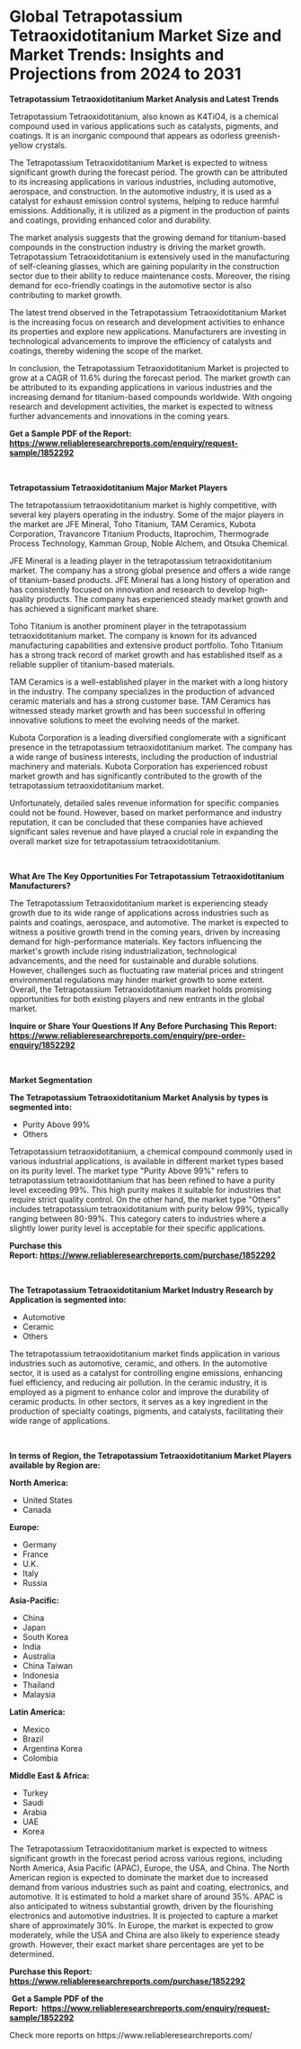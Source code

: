 <p><h1>Global Tetrapotassium Tetraoxidotitanium Market Size and Market Trends: Insights and Projections from 2024 to 2031</h1></p><p><strong>Tetrapotassium Tetraoxidotitanium Market Analysis and Latest Trends</strong></p>
<p><p>Tetrapotassium Tetraoxidotitanium, also known as K4TiO4, is a chemical compound used in various applications such as catalysts, pigments, and coatings. It is an inorganic compound that appears as odorless greenish-yellow crystals.</p><p>The Tetrapotassium Tetraoxidotitanium Market is expected to witness significant growth during the forecast period. The growth can be attributed to its increasing applications in various industries, including automotive, aerospace, and construction. In the automotive industry, it is used as a catalyst for exhaust emission control systems, helping to reduce harmful emissions. Additionally, it is utilized as a pigment in the production of paints and coatings, providing enhanced color and durability.</p><p>The market analysis suggests that the growing demand for titanium-based compounds in the construction industry is driving the market growth. Tetrapotassium Tetraoxidotitanium is extensively used in the manufacturing of self-cleaning glasses, which are gaining popularity in the construction sector due to their ability to reduce maintenance costs. Moreover, the rising demand for eco-friendly coatings in the automotive sector is also contributing to market growth.</p><p>The latest trend observed in the Tetrapotassium Tetraoxidotitanium Market is the increasing focus on research and development activities to enhance its properties and explore new applications. Manufacturers are investing in technological advancements to improve the efficiency of catalysts and coatings, thereby widening the scope of the market.</p><p>In conclusion, the Tetrapotassium Tetraoxidotitanium Market is projected to grow at a CAGR of 11.6% during the forecast period. The market growth can be attributed to its expanding applications in various industries and the increasing demand for titanium-based compounds worldwide. With ongoing research and development activities, the market is expected to witness further advancements and innovations in the coming years.</p></p>
<p><strong>Get a Sample PDF of the Report:&nbsp; <a href="https://www.reliableresearchreports.com/enquiry/request-sample/1852292">https://www.reliableresearchreports.com/enquiry/request-sample/1852292</a></strong></p>
<p>&nbsp;</p>
<p><strong>Tetrapotassium Tetraoxidotitanium Major Market Players</strong></p>
<p><p>The tetrapotassium tetraoxidotitanium market is highly competitive, with several key players operating in the industry. Some of the major players in the market are JFE Mineral, Toho Titanium, TAM Ceramics, Kubota Corporation, Travancore Titanium Products, Itaprochim, Thermograde Process Technology, Kamman Group, Noble Alchem, and Otsuka Chemical.</p><p>JFE Mineral is a leading player in the tetrapotassium tetraoxidotitanium market. The company has a strong global presence and offers a wide range of titanium-based products. JFE Mineral has a long history of operation and has consistently focused on innovation and research to develop high-quality products. The company has experienced steady market growth and has achieved a significant market share.</p><p>Toho Titanium is another prominent player in the tetrapotassium tetraoxidotitanium market. The company is known for its advanced manufacturing capabilities and extensive product portfolio. Toho Titanium has a strong track record of market growth and has established itself as a reliable supplier of titanium-based materials.</p><p>TAM Ceramics is a well-established player in the market with a long history in the industry. The company specializes in the production of advanced ceramic materials and has a strong customer base. TAM Ceramics has witnessed steady market growth and has been successful in offering innovative solutions to meet the evolving needs of the market.</p><p>Kubota Corporation is a leading diversified conglomerate with a significant presence in the tetrapotassium tetraoxidotitanium market. The company has a wide range of business interests, including the production of industrial machinery and materials. Kubota Corporation has experienced robust market growth and has significantly contributed to the growth of the tetrapotassium tetraoxidotitanium market.</p><p>Unfortunately, detailed sales revenue information for specific companies could not be found. However, based on market performance and industry reputation, it can be concluded that these companies have achieved significant sales revenue and have played a crucial role in expanding the overall market size for tetrapotassium tetraoxidotitanium.</p></p>
<p>&nbsp;</p>
<p><strong>What Are The Key Opportunities For Tetrapotassium Tetraoxidotitanium Manufacturers?</strong></p>
<p><p>The Tetrapotassium Tetraoxidotitanium market is experiencing steady growth due to its wide range of applications across industries such as paints and coatings, aerospace, and automotive. The market is expected to witness a positive growth trend in the coming years, driven by increasing demand for high-performance materials. Key factors influencing the market's growth include rising industrialization, technological advancements, and the need for sustainable and durable solutions. However, challenges such as fluctuating raw material prices and stringent environmental regulations may hinder market growth to some extent. Overall, the Tetrapotassium Tetraoxidotitanium market holds promising opportunities for both existing players and new entrants in the global market.</p></p>
<p><strong>Inquire or Share Your Questions If Any Before Purchasing This Report: <a href="https://www.reliableresearchreports.com/enquiry/pre-order-enquiry/1852292">https://www.reliableresearchreports.com/enquiry/pre-order-enquiry/1852292</a></strong></p>
<p>&nbsp;</p>
<p><strong>Market Segmentation</strong></p>
<p><strong>The Tetrapotassium Tetraoxidotitanium Market Analysis by types is segmented into:</strong></p>
<p><ul><li>Purity Above 99%</li><li>Others</li></ul></p>
<p><p>Tetrapotassium tetraoxidotitanium, a chemical compound commonly used in various industrial applications, is available in different market types based on its purity level. The market type "Purity Above 99%" refers to tetrapotassium tetraoxidotitanium that has been refined to have a purity level exceeding 99%. This high purity makes it suitable for industries that require strict quality control. On the other hand, the market type "Others" includes tetrapotassium tetraoxidotitanium with purity below 99%, typically ranging between 80-99%. This category caters to industries where a slightly lower purity level is acceptable for their specific applications.</p></p>
<p><strong>Purchase this Report:&nbsp;<a href="https://www.reliableresearchreports.com/purchase/1852292">https://www.reliableresearchreports.com/purchase/1852292</a></strong></p>
<p>&nbsp;</p>
<p><strong>The Tetrapotassium Tetraoxidotitanium Market Industry Research by Application is segmented into:</strong></p>
<p><ul><li>Automotive</li><li>Ceramic</li><li>Others</li></ul></p>
<p><p>The tetrapotassium tetraoxidotitanium market finds application in various industries such as automotive, ceramic, and others. In the automotive sector, it is used as a catalyst for controlling engine emissions, enhancing fuel efficiency, and reducing air pollution. In the ceramic industry, it is employed as a pigment to enhance color and improve the durability of ceramic products. In other sectors, it serves as a key ingredient in the production of specialty coatings, pigments, and catalysts, facilitating their wide range of applications.</p></p>
<p>&nbsp;</p>
<p><strong>In terms of Region, the Tetrapotassium Tetraoxidotitanium Market Players available by Region are:</strong></p>
<p>
    <p> <strong> North America: </strong>
        <ul>
            <li>United States</li>
            <li>Canada</li>
        </ul>
        </p> 
    <p> <strong> Europe: </strong>
        <ul>
            <li>Germany</li>
            <li>France</li>
            <li>U.K.</li>
            <li>Italy</li>
            <li>Russia</li>
        </ul>
        </p> 
    <p> <strong> Asia-Pacific: </strong>
        <ul>
            <li>China</li>
            <li>Japan</li>
            <li>South Korea</li>
            <li>India</li>
            <li>Australia</li>
            <li>China Taiwan</li>
            <li>Indonesia</li>
            <li>Thailand</li>
            <li>Malaysia</li>
        </ul>
        </p> 
    <p> <strong> Latin America: </strong>
        <ul>
            <li>Mexico</li>
            <li>Brazil</li>
            <li>Argentina Korea</li>
            <li>Colombia</li>
        </ul>
        </p> 
    <p> <strong> Middle East & Africa: </strong>
        <ul>
            <li>Turkey</li>
            <li>Saudi</li>
            <li>Arabia</li>
            <li>UAE</li>
            <li>Korea</li>
        </ul>
    </p>
    </p>
<p><p>The Tetrapotassium Tetraoxidotitanium market is expected to witness significant growth in the forecast period across various regions, including North America, Asia Pacific (APAC), Europe, the USA, and China. The North American region is expected to dominate the market due to increased demand from various industries such as paint and coating, electronics, and automotive. It is estimated to hold a market share of around 35%. APAC is also anticipated to witness substantial growth, driven by the flourishing electronics and automotive industries. It is projected to capture a market share of approximately 30%. In Europe, the market is expected to grow moderately, while the USA and China are also likely to experience steady growth. However, their exact market share percentages are yet to be determined.</p></p>
<p><strong>Purchase this Report: <a href="https://www.reliableresearchreports.com/purchase/1852292">https://www.reliableresearchreports.com/purchase/1852292</a></strong></p>
<p>&nbsp;<strong>Get a Sample PDF of the Report:&nbsp;&nbsp;<a href="https://www.reliableresearchreports.com/enquiry/request-sample/1852292">https://www.reliableresearchreports.com/enquiry/request-sample/1852292</a></strong></p>
<p><strong></strong></p>
<p>Check more reports on https://www.reliableresearchreports.com/</p>